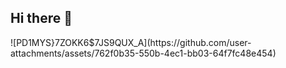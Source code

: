 ## Hi there 👋

<!--
**xinliu26/xinliu26** is a ✨ _special_ ✨ repository because its `README.md` (this file) appears on your GitHub profile.

Here are some ideas to get you started:

- 🔭 I’m currently working on ...
- 🌱 I’m currently learning ...
- 👯 I’m looking to collaborate on ...
- 🤔 I’m looking for help with ...
- 💬 Ask me about ...
- 📫 How to reach me: ...
- 😄 Pronouns: ...
- ⚡ Fun fact: ...
-->![PD1MYS}7ZOKK6$7JS9QUX_A](https://github.com/user-attachments/assets/762f0b35-550b-4ec1-bb03-64f7fc48e454)

